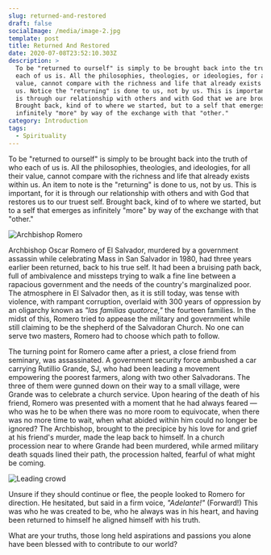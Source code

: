 ```yaml
---
slug: returned-and-restored
draft: false
socialImage: /media/image-2.jpg
template: post
title: Returned And Restored
date: 2020-07-08T23:52:10.303Z
description: >
  To be "returned to ourself" is simply to be brought back into the truth of who
  each of us is. All the philosophies, theologies, or ideologies, for all their
  value, cannot compare with the richness and life that already exists within
  us. Notice the "returning" is done to us, not by us. This is important, for it
  is through our relationship with others and with God that we are brought back.
  Brought back, kind of to where we started, but to a self that emerges as
  infinitely "more" by way of the exchange with that "other."     	
category: Introduction
tags:
  - Spirituality
---
```

To be "returned to ourself" is simply to be brought back into the truth of who each of us is.  All the philosophies, theologies, and ideologies, for all their value, cannot compare with the richness and life that already exists within us. An item to note is the "returning" is done to us, not by us.  This is important, for it is through our relationship with others and with God that restores us to our truest self.  Brought back, kind of to where we started, but to a self that emerges as infinitely "more" by way of the exchange with that "other."

![Archbishop Romero](/media/romero.jpg "Romero with children")

Archbishop Oscar Romero of El Salvador, murdered by a government assassin while celebrating Mass in San Salvador in 1980, had three years earlier been returned, back to his true self.  It had been a bruising path back, full of ambivalence and missteps trying to walk a fine line between a rapacious government and the needs of the country's marginalized poor.  The atmosphere in El Salvador then, as it is still today, was tense with violence, with rampant corruption, overlaid with 300 years of oppression by an oligarchy known as *"las familias quatorce,"* the fourteen families.  In the midst of this, Romero tried to appease the military and government while still claiming to be the shepherd of the Salvadoran Church.   No one can serve two masters, Romero had to choose which path to follow.

The turning point for Romero came after a priest, a close friend from seminary, was assassinated.  A government security force ambushed a car carrying Rutillio Grande, SJ, who had been leading a movement empowering the poorest farmers, along with two other Salvadorans.  The three of them were gunned down on their way to a small village, were Grande was to celebrate a church service.  Upon hearing of the death of his friend,  Romero was presented with a moment that he had always feared — who was he to be when there was no more room to equivocate, when there was no more time to wait, when what abided within him could no longer be ignored?  The Archbishop, brought to the precipice by his love for and grief at his friend's murder, made the leap back to himself.  In a church procession near to where Grande had been murdered, while armed military death squads lined their path, the procession halted, fearful of what might be coming.

![Leading crowd](/media/romero-w-crowd.jpg "Romero with crowd")

Unsure if they should continue or flee, the people looked to Romero for direction.  He hesitated, but said in a firm voice, *"Adelante!"* (Forward!)  This was who he was created to be, who he always was in his heart, and having been returned to himself he aligned himself with his truth.

What are your truths, those long held aspirations and passions you alone have been blessed with to contribute to our world?